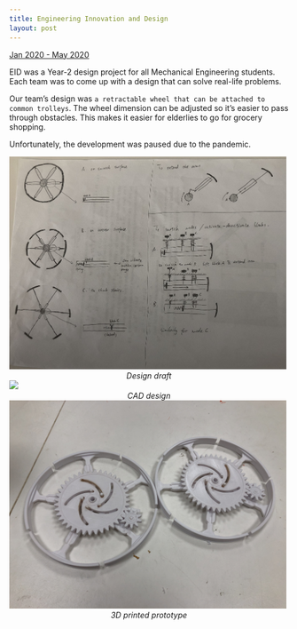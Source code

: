 ```yaml
---
title: Engineering Innovation and Design
layout: post
---
```

<div style="text-align: left"><u>Jan 2020 - May 2020</u></div>

EID was a Year-2 design project for all Mechanical Engineering students. Each team was to come up with a design that can solve real-life problems.

Our team’s design was `a retractable wheel that can be attached to common trolleys`. The wheel dimension can be adjusted so it’s easier to pass through obstacles. This makes it easier for elderlies to go for grocery shopping.

Unfortunately, the development was paused due to the pandemic.

<img src="/assets/images/EID_draft.jpg" width="500"/>
<div style="text-align: center"><em>Design draft</em></div>

<img src="/assets/images/EID_cad.gif" width="500"/>
<div style="text-align: center"><em>CAD design</em></div>

<img src="/assets/images/EID_printed.jpg" width="500"/>
<div style="text-align: center"><em>3D printed prototype</em></div>